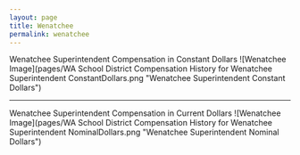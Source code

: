 ```yaml
---
layout: page
title: Wenatchee
permalink: wenatchee
---
```



Wenatchee Superintendent Compensation in Constant Dollars
![Wenatchee Image](pages/WA School District Compensation History for Wenatchee Superintendent ConstantDollars.png "Wenatchee Superintendent Constant Dollars")
___

Wenatchee Superintendent Compensation in Current Dollars
![Wenatchee Image](pages/WA School District Compensation History for Wenatchee Superintendent NominalDollars.png "Wenatchee Superintendent Nominal Dollars")